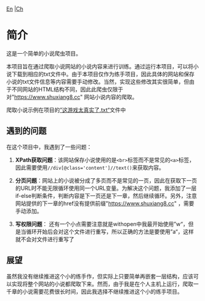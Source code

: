 [En](/README.md) |[Ch](/README-CH.md)
# 简介

这是一个简单的小说爬虫项目。

本项目旨在通过爬取小说网站的小说内容来进行训练。通过运行本项目，可以将小说下载到相应的txt文件中。由于本项目仅作为练手项目，因此具体的网站和保存小说的txt文件信息等内容需要手动修改。当然，实现这些修改其实很简单，但由于不同网站的HTML结构不同，因此此爬虫仅限于对"https://www.shuxiang8.cc" 网站小说内容的爬取。

爬取小说示例在项目的[”这游戏太真实了.txt“](/这游戏太真实了.txt)文件中


## 遇到的问题

在这个项目中，我遇到了一些问题：

1. **XPath获取问题**：该网站保存小说使用的是`<br>`标签而不是常见的`<a>`标签，因此需要使用`//div[@class='content']//text()`来获取内容。

2. **分页问题**：网站上的小说被分成了多页而不是常见的一页，因此在获取下一页的URL时不能无限循环使用同一个URL变量。为解决这个问题，我添加了一层if-else判断条件，判断内容是下一页还是下一章，然后继续循环。另外，注意网站提供的下一章的href没有提供前缀"https://www.shuxiang8.cc" ，需要手动添加。
3. **写权限问题**： 还有一个小点需要注意就是withopen中我最开始使用”w“，但是当循环开始后会对这个文件进行重写，所以正确的方法是要使用”a“，这样就不会对文件进行重写了
## 展望

虽然我没有继续推进这个小的练手作，但实际上只要简单再嵌套一层结构，应该可以实现将整个网站的小说都爬取下来。然而，由于我是在个人主机上运行，爬取一千章的小说需要花费很长时间，因此我选择不继续推进这个小的练手项目。

